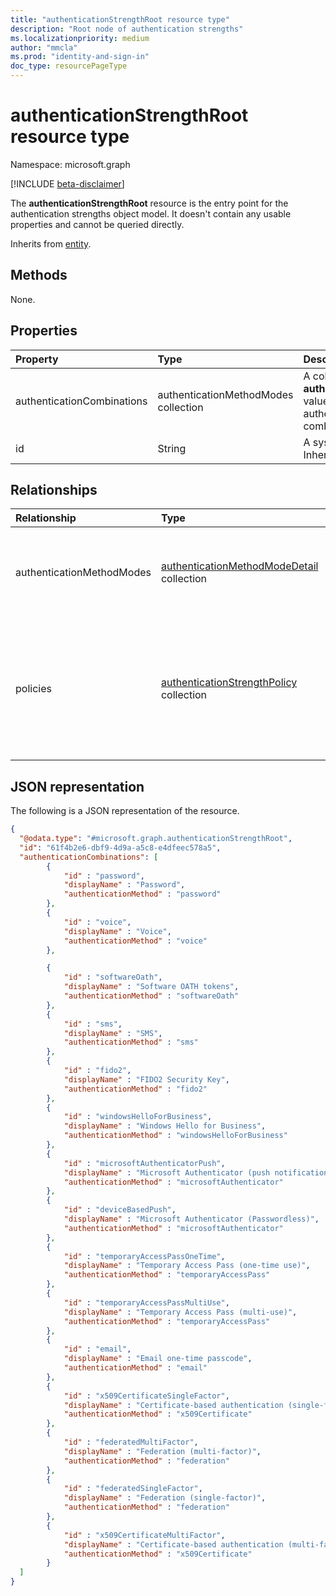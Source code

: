 ```yaml
---
title: "authenticationStrengthRoot resource type"
description: "Root node of authentication strengths"
ms.localizationpriority: medium
author: "mmcla"
ms.prod: "identity-and-sign-in"
doc_type: resourcePageType
---
```


# authenticationStrengthRoot resource type

Namespace: microsoft.graph

[!INCLUDE [beta-disclaimer](../../includes/beta-disclaimer.md)]

The **authenticationStrengthRoot** resource is the entry point for the authentication strengths object model. It doesn't contain any usable properties and cannot be queried directly.

Inherits from [entity](../resources/entity.md).

## Methods

None.

## Properties
|Property|Type|Description|
|:---|:---|:---|
|authenticationCombinations|authenticationMethodModes collection|A collection of **authenticationMethodModes** values representing all valid authentication method combinations in the system.|
|id|String|A system-generated GUID. Inherited from [entity](../resources/entity.md).|

## Relationships
|Relationship|Type|Description|
|:---|:---|:---|
|authenticationMethodModes|[authenticationMethodModeDetail](../resources/authenticationmethodmodedetail.md) collection|Names and descriptions of all valid authentication method modes in the system.|
|policies|[authenticationStrengthPolicy](../resources/authenticationstrengthpolicy.md) collection|A collection of [authentication strength policies](authenticationStrengthPolicy.md) that exist for this tenant, including both built-in and custom policies.|

## JSON representation
The following is a JSON representation of the resource.
<!-- {
  "blockType": "resource",
  "keyProperty": "id",
  "@odata.type": "microsoft.graph.authenticationStrengthRoot",
  "baseType": "microsoft.graph.entity",
  "openType": false
}
-->
``` json
{
  "@odata.type": "#microsoft.graph.authenticationStrengthRoot",
  "id": "61f4b2e6-dbf9-4d9a-a5c8-e4dfeec578a5",
  "authenticationCombinations": [
        {
            "id" : "password",
            "displayName" : "Password",
            "authenticationMethod" : "password"
        },
        {
            "id" : "voice",
            "displayName" : "Voice",
            "authenticationMethod" : "voice"
        },

        {
            "id" : "softwareOath",
            "displayName" : "Software OATH tokens",
            "authenticationMethod" : "softwareOath"
        },
        {
            "id" : "sms",
            "displayName" : "SMS",
            "authenticationMethod" : "sms"
        },
        {
            "id" : "fido2",
            "displayName" : "FIDO2 Security Key",
            "authenticationMethod" : "fido2"
        },
        {
            "id" : "windowsHelloForBusiness",
            "displayName" : "Windows Hello for Business",
            "authenticationMethod" : "windowsHelloForBusiness"
        },
        {
            "id" : "microsoftAuthenticatorPush",
            "displayName" : "Microsoft Authenticator (push notification)",
            "authenticationMethod" : "microsoftAuthenticator"
        },
        {
            "id" : "deviceBasedPush",
            "displayName" : "Microsoft Authenticator (Passwordless)",
            "authenticationMethod" : "microsoftAuthenticator"
        },
        {
            "id" : "temporaryAccessPassOneTime",
            "displayName" : "Temporary Access Pass (one-time use)",
            "authenticationMethod" : "temporaryAccessPass"
        },
        {
            "id" : "temporaryAccessPassMultiUse",
            "displayName" : "Temporary Access Pass (multi-use)",
            "authenticationMethod" : "temporaryAccessPass"
        },
        {
            "id" : "email",
            "displayName" : "Email one-time passcode",
            "authenticationMethod" : "email"
        },
        {
            "id" : "x509CertificateSingleFactor",
            "displayName" : "Certificate-based authentication (single-factor)",
            "authenticationMethod" : "x509Certificate"
        },
        {
            "id" : "federatedMultiFactor",
            "displayName" : "Federation (multi-factor)",
            "authenticationMethod" : "federation"
        },
        {
            "id" : "federatedSingleFactor",
            "displayName" : "Federation (single-factor)",
            "authenticationMethod" : "federation"
        },
        {
            "id" : "x509CertificateMultiFactor",
            "displayName" : "Certificate-based authentication (multi-factor)",
            "authenticationMethod" : "x509Certificate"
        }
  ]
}
```

